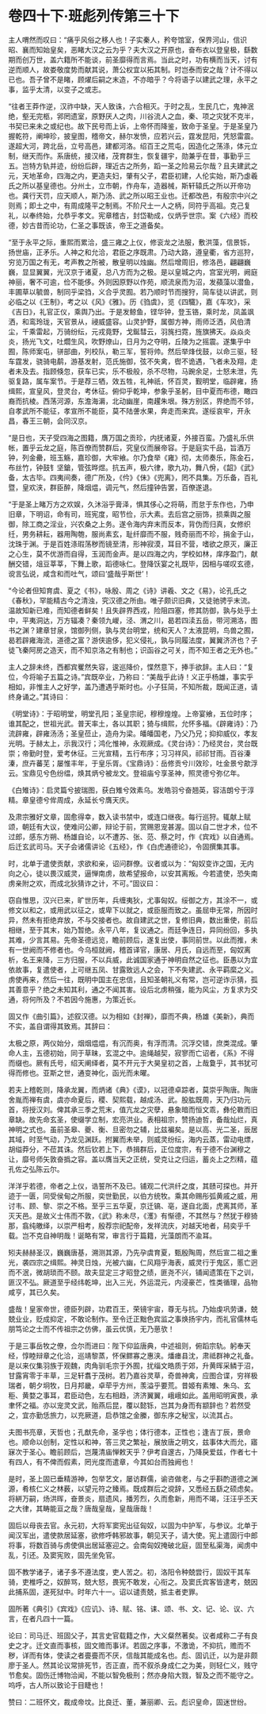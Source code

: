# 卷四十下·班彪列传第三十下

主人喟然而叹曰：“痛乎风俗之移人也！子实秦人，矜夸馆室，保界河山，信识昭、襄而知始皇矣，恶睹大汉之云为乎？夫大汉之开原也，奋布衣以登皇极，繇数期而创万世，盖六籍所不能谈，前圣靡得而言焉。当此之时，功有横而当天，讨有逆而顺人，故娄敬度势而献其说，萧公权宜以拓其制。时岂泰而安之哉？计不得以已也。吾子曾不是睹，顾燿后嗣之末造，不亦暗乎？今将语子以建武之理，永平之事，监乎太清，以变子之或志。

“往者王莽作逆，汉祚中缺，天人致诛，六合相灭。于时之乱，生民几亡，鬼神泯绝，壑无完柩，郛罔遗室，原野厌人之肉，川谷流人之血，秦、项之灾犹不克半，书契已来未之或纪也。故下民号而上诉，上帝怀而降鉴，致命于圣皇。于是圣皇乃握乾符，阐坤珍，披皇图，稽帝文，赫尔发愤，应若兴云，霆发昆阳，凭怒雷震。遂超大河，跨北岳，立号高邑，建都河洛。绍百王之荒屯，因造化之荡涤，体元立制，继天而作。系唐统，接汉绪，茂育群生，恢复疆宇，勋兼乎在昔，事勤乎三五。岂特方轨并迹，纷纷后辟，理近古之所务，蹈一圣之险易云尔哉？且夫建武之元，天地革命，四海之内，更造夫妇，肇有父子，君臣初建，人伦实始，斯乃虙羲氏之所以基皇德也。分州土，立市朝，作舟车，造器械，斯轩辕氏之所以开帝功也。龚行天罚，应天顺人，斯乃汤、武之所以昭王业也。迁都改邑，有殷宗中兴之则焉；即土之中，有周成隆平之制焉。不阶尺土一人之柄，同符乎高祖。克己复礼，以奉终始，允恭乎孝文。宪章稽古，封岱勒成，仪炳乎世宗。案《六经》而校德，妙古昔而论功，仁圣之事既该，帝王之道备矣。

“至于永平之际，重熙而累洽，盛三雍之上仪，修衮龙之法服，敷洪藻，信景铄，扬世庙，正矛乐。人神之和允洽，君臣之序既肃。乃动大路，遵皇衢，省方巡狩，穷览万国之有无，考声教之所被，散皇明以烛幽。然后增周旧，修洛邑，翩翩巍巍，显显翼翼，光汉京于诸夏，总八方而为之极。是以皇城之内，宫室光明，阙庭神丽，奢不可逾，俭不能侈。外则因原野以作苑，顺流泉而为沼，发蘋藻以潜鱼，丰圃草以毓兽，制同乎梁驺，义合乎灵囿。若乃顺时节而搜狩，简车徒以讲武，则必临之以《王制》，考之以《风》《雅》。历《驺虞》，览《四驖》，嘉《车攻》，采《吉日》，礼官正仪，乘舆乃出。于是发鲸鱼，铿华钟，登玉铬，乘时龙，凤盖飒洒，和鸾玲珑，天官景从，祲威盛容。山灵护野，属御方神，雨师泛洒，风伯清尘，千乘雷起，万骑纷纭，元戎竟野，戈鋋彗云，羽旄扫霓，旌旗拂天。焱焱炎炎，扬光飞文，吐爓生风，吹野燎山，日月为之夺明，丘陵为之摇震。遂集乎中囿，陈师案屯，骈部曲，列校队，勒三军，誓将帅。然后举烽伐鼓，以命三驱，轻车霆发，骁骑电鹬，游基发射，范氏施御，弦不失禽，辔不诡遇，飞者未及翔，走者未及去。指顾倏忽，获车已实，乐不极般，杀不尽物，马踠余足，士怒未泄，先驱复路，属车案节。于是荐三牺，效五牲，礼神祇，怀百灵，觐明堂，临辟雍，扬缉熙，宣皇风，登灵台，考休征。俯仰乎乾坤，参象乎圣躬，目中夏而布德，瞰四裔而抗棱。西荡河源，东澹海漘，北动幽崖，南趯朱垠。殊方别区，界绝而不邻，自孝武所不能征，孝宣所不能臣，莫不陆詟水果，奔走而来宾。遂绥哀牢，开永昌，春王三朝，会同汉京。

“是日也，天子受四海之图籍，膺万国之贡珍，内抚诸夏，外接百蛮。乃盛礼乐供帐，置乎云龙之庭，陈百僚而赞群后，究皇仪而展帝容。于是庭实千品，旨酒万钟，列金罍，班玉觞，嘉珍御，大牢飨。尔乃食举《雍》彻，太师奏乐，陈金石，布丝竹，钟鼓钅坚鎗，管弦晔煜。抗五声，极六律，歌九功，舞八佾，《韶》《武》备，太古毕。四夷间奏，德广所及，《仱》《佅》《兜离》，罔不具集。万乐备，百礼暨，皇欢浃，群臣醉，降烟煴，调元气，然后撞钟告罢，百僚遂退。

“于是圣上睹万方之欢娱，久沐浴乎膏泽，惧其侈心之将萌，而怠于东作也，乃申旧章，下明诏，命有司，班宪度，昭节俭，示大素。去后宫之丽饰，损乘舆之服御，除工商之淫业，兴农桑之上务。遂令海内弃末而反本，背伪而归真，女修织纴，男务耕耘，器用陶匏，服尚素玄，耻纤靡而不服，贱奇丽而不珍，捐金于山，沈珠于渊。于是百姓涤瑕荡秽而镜至清，形神寂漠，耳目不营，嗜欲之原灭，廉正之心生，莫不优游而自得，玉润而金声。是以四海之内，学校如林，庠序盈门，献酬交错，俎豆莘莘，下舞上歌，蹈德咏仁。登降饫宴之礼既毕，因相与嗟叹玄德，谠言弘说，咸含和而吐气，颂曰‘盛哉乎斯世’！

“今论者但知育虞、夏之《书》，咏殷、周之《诗》讲羲、文之《易》，论孔氏之《春秋》，罕能精古今之清浊，究汉德之所由。唯子颇识旧典，又徒驰骋乎末流。温故知新已难，而知德者鲜矣！且失辟界西戎，险阻四塞，修其防御，孰与处乎土中，平夷洞达，万方辐凑？秦领九嵕，泾、渭之川，曷若四渎五岳，带河溯洛，图书之渊？建章甘泉，馆御列侧，孰与灵台明堂，统和天人？太液昆明，鸟兽之囿，曷若辟雍海流，道德之富？游侠逾侈，犯义侵礼，孰与同履法度，翼翼济济也？子徒飞秦阿房之造天，而不知京洛之有制也；识函谷之可关，而不知王者之无外也。”

主人之辞未终，西都宾矍然失容，逡巡降价，惵然意下，捧手欲辞。主人曰：“复位，今将喻子五篇之诗。”宾既卒业，乃称曰：“美哉乎此诗！义正乎杨雄，事实乎相如，非惟主人之好学，盖乃遭遇乎斯时也。小子狂简，不知所裁，既闻正道，请终身诵之。”其诗曰：

《明堂诗》：于昭明堂，明堂孔阳；圣皇宗祀，穆穆煌煌。上帝宴飨，五位时序；谁其配之，世祖光武。普天率土，各以其职；猗与缉熙，允怀多福。《辟雍诗》：乃流辟雍，辟雍汤汤；圣皇莅止，造舟为梁。皤皤国老，乃父乃兄；抑抑威仪，孝友光明。于赫太上，示我汉行；鸿化惟神，永观厥成。《灵台诗》：乃经灵台，灵台既崇；帝勤时登，爱考休征。三光宣精，五行布序；习习祥风，祁祁甘雨。百谷溱溱，庶卉蕃芜；屡惟丰年，于皇乐胥。《宝鼎诗》：岳修贡兮川效珍，吐金景兮歊浮云。宝鼎见兮色纷缊，焕其炳兮被龙文。登祖庙兮享圣神，照灵德兮弥亿年。

《白雉诗》：启灵篇兮披瑞图，获白雉兮效素乌。发皓羽兮奋翘英，容洁朗兮于淳精。章皇德兮侔周成，永延长兮膺天庆。

及肃宗雅好文章，固愈得幸，数入读书禁中，或连口继夜。每行巡狩。辄献上赋颂，朝廷有大议，使难问公卿，辩论于前，赏赐恩宠甚渥。固以自二世才术，位不过郎，感东方朔、杨雄自论，以不遭苏、张、范、蔡之时，作《宾戏》以自通焉。后迁玄武司马。天子会诸儒讲论《五经》，作《白虎通德论》，令固撰集其事。

时，北单于遣使贡献，求欲和亲，诏问群僚。议者或以为：“匈奴变诈之国，无内向之心，徒以畏汉威灵，逼惮南虏，故希望报命，以安其离叛。今若遣使，恐失南虏亲附之欢，而成北狄猜诈之计，不可。”固议曰：

窃自惟思，汉兴已来，旷世历年，兵缠夷狄，尤事匈奴。绥御之方，其涂不一，或修文以和之，或用武以征之，或卑下以就之，或臣服而致之。虽屈申无常，所因时异，然未有拒绝弃放，不与交接者也。故自建武之世，复修旧典，数出重使，前后相继，至于其末，始乃暂绝。永平八年，复议通之。而廷争连日，异同纷回，多执其难，少言其易。先帝圣德远览，瞻前顾后，遂复出使，事同前世。以此而推，未有一世阙而不修者也。今乌桓就阙，稽首译官，康居、月氏，自远而至，匈奴离析，名王来降，三方归服，不以兵威，此诚国家通于神明自然之征也。臣愚以为宜依故事，复遣使者，上可继五凤、甘露致远人之会，下不失建武、永平羁縻之义。虏使再来，然后一往，既明中国主在忠信，且知圣朝礼义有常，岂可逆诈示猜，孤其善意乎？绝之未知其利，通之不闻其害。设后北虏稍强，能为风尘，方复求为交通，将何所及？不若因今施惠，为策近长。

固又作《曲引篇》，述叙汉德。以为相如《封禅》，靡而不典，杨雄《美新》，典而不实，盖自谓得其致焉。其辞曰：

太极之原，两仪始分，烟烟煴煴，有沉而奥，有浮而清。沉浮交错，庶类混成。肇命人主，五德初始，同于草昧，玄混之中。逾绳越契，寂寥而亡诏者，《系》不得而缀也。厥有氏号，绍天阐绎者，莫不开元于大昊皇初之首，上哉敻乎，其书犹可得而修也。亚斯之世，通变神化，函光而未曜。

若夫上稽乾则，降承龙翼，而炳诸《典》《谟》，以冠德卓踪者，莫崇乎陶唐。陶唐舍胤而禅有虞，虞亦命夏后，稷、契熙载，越成汤、武。股肱既周，天乃归功元首，将授汉刘。俾其承三季之荒末，值亢龙之灾孽，悬象暗而恒文乖，彝伦斁而旧章缺。故先命玄圣，使缀学立制，宏亮洪业。表相祖宗，赞扬迪哲，备哉灿烂，真神明之式也。虽前圣皋、夔、衡、旦密勿之辅，比兹褊矣。是以高、光二圣，辰居其域，时至气动，乃龙见渊跃。拊翼而未举，则威灵纷纭，海内云蒸，雷动电熛，胡缢莽分，不莅其诛。然后钦若上下，恭揖群后，正位度宗，有于德不台渊穆之让，靡号师矢敦奋撝之容。盖以膺当天之正统，受克让之归运，蓄炎上之烈精，蕴孔佐之弘陈云尔。

洋洋乎若德，帝者之上仪，诰誓所不及已。铺观二代洪纤之度，其赜可探也。并开迹于一匮，同受侯甸之所服，奕世勤民，以伯方统牧。乘其命赐彤弧黄戚之威，用讨韦、顾、黎、崇之不格。至乎三五华夏，京迁镐、亳，遂自北面，虎离其师，革灭天邑。是故义士伟而不敦，《武》称未尽，《濩》有惭德，不其然与？然犹于穆猗那，翕纯皦绎，以崇严相考，殷荐宗祀配帝，发祥流庆，对越天地者，舄奕乎千载。岂不克自神明哉！诞略有常，审言行于篇籍，光藻朗而不渝耳。

矧夫赫赫圣汉，巍巍唐基，溯测其源，乃先孕虞育夏，甄殷陶周，然后宣二祖之重光，袭四宗之缉熙。神灵日烛，光被六幽，仁风翔乎海表，威灵行于鬼区，慝亡迥而不泯，微胡琐而不颐。故夫显定三才昭登之绩，匪尧不兴，铺闻遗策在下之训，匪汉不弘。厥道至乎经纬乾坤，出入三光，外运混元，内浸豪芒，性类循理，品物咸亨，其已久矣。

盛哉！皇家帝世，德臣列辟，功君百王，荣镜宇宙，尊无与抗。乃始虔巩劳谦，兢兢业业，贬成抑定，不敢论制作。至令迁正黜色宾监之事焕扬宇内，而礼官儒林屯朋笃论之士而不传祖宗之仿佛，虽云优慎，无乃葸欤！

于是三事岳牧之僚，佥尔而进曰：陛下仰监唐典，中述祖则，俯蹈宗轨。躬奉天经，惇睦辩章之化洽，巡靖黎蒸，怀保鳏寡之惠浃。燔瘗县沈，肃祗群神之礼备。是以来仪集羽族于观魏，肉角驯毛宗于外囿，扰缁文皓质于郊，升黄晖采鳞于沼，甘露宵零于丰草，三足轩翥于茂树。若乃嘉谷灵草，奇兽神禽，应图合谍，穷祥极瑞者，朝夕坰牧，日月邦畿，卓荦乎方州，羡溢乎要荒。昔姬有素雉、朱乌、玄秬、黄婺之事耳，君臣动色，左右相趋，济济翼翼，峨峨如此。盖用昭明寅畏，承聿怀之福。亦以宠灵文武，贻燕后昆，覆以懿铄，岂其为身而有颛辞也？若然受之，宜亦勤恁旅力，以充厥道，启恭馆之金縢，御东序之秘宝，以流其占。

夫图书亮章，天哲也；孔猷先命，圣孚也；体行德本，正性也；逢吉丁辰，景命也。顺命以创制，定性以和神，答三灵之繁祉，展放唐之明文，兹事体大而允，寤寐次于圣心。瞻前顾后，岂蔑清庙惮敕天乎？伊考自邃古，乃降戾爱兹，作者七十有四人，有不俾而假素，罔光度而遣章，今其如台而独阙也！

是时，圣上固已垂精游神，包举艺文，屡访群儒，谕咨做老，与之乎斟酌道德之渊源，肴核仁义之林薮，以望元符之臻焉。既成群后之谠辞，又悉经五繇之硕虑矣。将絣万嗣，炀洪晖，奋景炎，扇遗风，播芳烈，久而愈新，用而不竭，汪汪乎丕天之大律，其畴能亘之哉？唐哉皇哉，皇哉唐哉！

固后以母丧去官。永元初，大将军窦宪出征匈奴，以固为中护军，与参议。北单于闻汉军出，遣使款居延塞，欲修呼韩邪故事，朝见天子，请大使。宪上遣固行中郎将事，将数百骑与虏使俱出居延塞迎之。会南匈奴掩破北庭，固至私渠海，闻虏中乱，引还。及窦宪败，固先坐免官。

固不教学诸子，诸子多不遵法度，吏人苦之。初，洛阳令种兢尝行，固奴干其车骑，吏椎呼之，奴醉骂，兢大怒，畏宪不敢发，心衔之。及窦氏宾客皆逮考，兢因此捕系固，遂死狱中。时年六十一。诏以谴责兢，抵主者吏罪。

固所著《典引》《宾戏》《应讥》、诗、赋、铭、诔、颂、书、文、记、论、议、六言，在者凡四十一篇。

论曰：司马迁、班固父子，其言史官载籍之作，大义粲然著矣。议者咸称二子有良史之才。迁文直而事核，固文赡而事详。若固之序事，不激诡，不抑抗，赡而不秽，详而有体，使读之者亹亹而不厌，信哉其能成名也。彪、固讥迁，以为是非颇廖于圣人。然其论议常排死节，否正直，而不叙杀身成仁之为美，则轻仁义，贱守节愈矣。固伤迁博物洽闻，不能以智免极刑；然亦身陷大戮，智及之而不能守之。呜呼，古人所以致论于目睫也！

赞曰：二班怀文，裁成帝坟。比良迁、董，兼丽卿、云。彪识皇命，固迷世纷。
